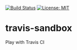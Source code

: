 [![Build Status](https://travis-ci.com/ebob9/travis-sandbox.svg?branch=master)](https://travis-ci.com/ebob9/travis-sandbox)
[![License: MIT](https://img.shields.io/pypi/l/cloudgenix.svg?color=brightgreen)](https://pypi.org/project/cloudgenix/)
# travis-sandbox
Play with Travis CI
